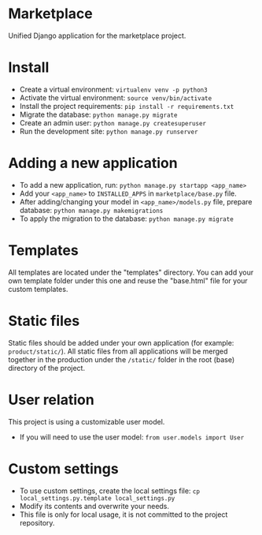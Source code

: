 # Marketplace

Unified Django application for the marketplace project.

# Install

- Create a virtual environment: `virtualenv venv -p python3`
- Activate the virtual environment: `source venv/bin/activate`
- Install the project requirements: `pip install -r requirements.txt`
- Migrate the database: `python manage.py migrate`
- Create an admin user: `python manage.py createsuperuser`
- Run the development site: `python manage.py runserver`

# Adding a new application

- To add a new application, run: `python manage.py startapp <app_name>`
- Add your `<app_name>` to `INSTALLED_APPS` in `marketplace/base.py` file.
- After adding/changing your model in `<app_name>/models.py` file, prepare database: `python manage.py makemigrations`
- To apply the migration to the database: `python manage.py migrate`

# Templates

All templates are located under the "templates" directory.
You can add your own template folder under this one and reuse the "base.html" file for your custom templates.

# Static files

Static files should be added under your own application (for example: `product/static/`).
All static files from all applications will be merged together in the production under the `/static/` folder in the root (base) directory of the project.

# User relation

This project is using a customizable user model.
- If you will need to use the user model: `from user.models import User`

# Custom settings

- To use custom settings, create the local settings file: `cp local_settings.py.template local_settings.py`
- Modify its contents and overwrite your needs.
- This file is only for local usage, it is not committed to the project repository.
